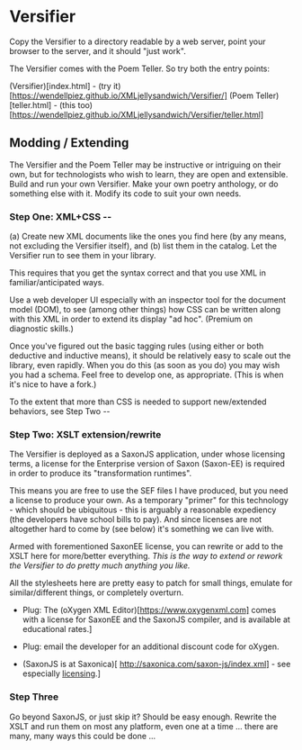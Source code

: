 # Versifier

Copy the Versifier to a directory readable by a web server, point your browser to the server, and it should "just work".

The Versifier comes with the Poem Teller. So try both the entry points:

(Versifier)[index.html] - (try it)[https://wendellpiez.github.io/XMLjellysandwich/Versifier/]
(Poem Teller)[teller.html] - (this too)[https://wendellpiez.github.io/XMLjellysandwich/Versifier/teller.html]

## Modding / Extending

The Versifier and the Poem Teller may be instructive or intriguing on their own, but for technologists who wish to learn, they are open and extensible. Build and run your own Versifier. Make your own poetry anthology, or do something else with it. Modify its code to suit your own needs.

### Step One: XML+CSS --

(a) Create new XML documents like the ones you find here (by any means, not excluding the Versifier itself), and (b) list them in the catalog. Let the Versifier run to see them in your library.

This requires that you get the syntax correct and that you use XML in familiar/anticipated ways.

Use a web developer UI especially with an inspector tool for the document model (DOM), to see (among other things) how CSS can be written along with this XML in order to extend its display "ad hoc". (Premium on diagnostic skills.)

Once you've figured out the basic tagging rules (using either or both deductive and inductive means), it should be relatively easy to scale out the library, even rapidly. When you do this (as soon as you do) you may wish you had a schema. Feel free to develop one, as appropriate. (This is when it's nice to have a fork.)

To the extent that more than CSS is needed to support new/extended behaviors, see Step Two --

### Step Two: XSLT extension/rewrite

The Versifier is deployed as a SaxonJS application, under whose licensing terms, a license for the Enterprise version of Saxon (Saxon-EE) is required in order to produce its "transformation runtimes".

This means you are free to use the SEF files I have produced, but you need a license to produce your own. As a temporary "primer" for this technology - which should be ubiquitous - this is arguably a reasonable expediency (the developers have school bills to pay). And since licenses are not altogether hard to come by (see below) it's something we can live with.

Armed with forementioned SaxonEE license, you can rewrite or add to the XSLT here for more/better everything. *This is the way to extend or rework the Versifier to do pretty much anything you like.*

All the stylesheets here are pretty easy to patch for small things, emulate for similar/different things, or completely overturn.

- Plug: The (oXygen XML Editor)[https://www.oxygenxml.com] comes with a license for SaxonEE and the SaxonJS compiler, and is available at educational rates.]

- Plug: email the developer for an additional discount code for oXygen.

- (SaxonJS is at Saxonica)[ http://saxonica.com/saxon-js/index.xml] - see especially [licensing](http://saxonica.com/license/license.xml).\]

### Step Three

Go beyond SaxonJS, or just skip it? Should be easy enough. Rewrite the XSLT and run them on most any platform, even one at a time ... there are many, many ways this could be done ...
